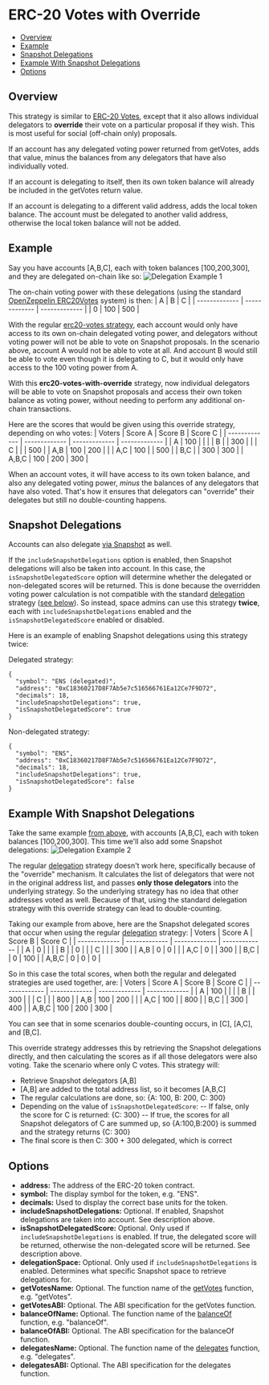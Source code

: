 # ERC-20 Votes with Override

- [Overview](#overview)
- [Example](#example)
- [Snapshot Delegations](#snapshot-delegations)
- [Example With Snapshot Delegations](#example-with-snapshot-delegations)
- [Options](#options)


## Overview

This strategy is similar to [ERC-20 Votes](../erc20-votes), except that it also allows individual delegators to **override** their vote on a particular proposal if they wish. This is most useful for social (off-chain only) proposals.

If an account has any delegated voting power returned from getVotes, adds that value, minus the balances from any delegators that have also individually voted.

If an account is delegating to itself, then its own token balance will already be included in the getVotes return value.

If an account is delegating to a different valid address, adds the local token balance. The account must be delegated to another valid address, otherwise the local token balance will not be added.


## Example

Say you have accounts [A,B,C], each with token balances [100,200,300], and they are delegated on-chain like so:
![Delegation Example 1](https://i.imgur.com/loMPDiu.png)

The on-chain voting power with these delegations (using the standard [OpenZeppelin ERC20Votes](https://github.com/OpenZeppelin/openzeppelin-contracts/blob/master/contracts/token/ERC20/extensions/ERC20Votes.sol) system) is then:
| A | B | C |
| ------------- | ------------- | ------------- |
| 0 | 100 | 500 |

With the regular [erc20-votes strategy](https://github.com/snapshot-labs/snapshot-strategies/tree/master/src/strategies/erc20-votes), each account would only have access to its own on-chain delegated voting power, and delegators without voting power will not be able to vote on Snapshot proposals. In the scenario above, account A would not be able to vote at all. And account B would still be able to vote even though it is delegating to C, but it would only have access to the 100 voting power from A.

With this **erc20-votes-with-override** strategy, now individual delegators will be able to vote on Snapshot proposals and access their own token balance as voting power, without needing to perform any additional on-chain transactions.

Here are the scores that would be given using this override strategy, depending on who votes:
| Voters | Score A | Score B | Score C |
| ------------- | ------------- | ------------- | ------------- |
| A | 100 | | |
| B | | 300 | |
| C | | | 500 |
| A,B | 100 | 200 | |
| A,C | 100 | | 500 |
| B,C | | 300 | 300 |
| A,B,C | 100 | 200 | 300 |

When an account votes, it will have access to its own token balance, and also any delegated voting power, _minus_ the balances of any delegators that have also voted. That's how it ensures that delegators can "override" their delegates but still no double-counting happens.


## Snapshot Delegations

Accounts can also delegate [via Snapshot](https://docs.snapshot.org/guides/delegation) as well.

If the `includeSnapshotDelegations` option is enabled, then Snapshot delegations will also be taken into account. In this case, the `isSnapshotDelegatedScore` option will determine whether the delegated or non-delegated scores will be returned. This is done because the overridden voting power calculation is not compatible with the standard [delegation](../delegation) strategy ([see below](#example-with-snapshot-delegations)). So instead, space admins can use this strategy **twice**, each with `includeSnapshotDelegations` enabled and the `isSnapshotDelegatedScore` enabled or disabled.

Here is an example of enabling Snapshot delegations using this strategy twice:

Delegated strategy:

```
{
  "symbol": "ENS (delegated)",
  "address": "0xC18360217D8F7Ab5e7c516566761Ea12Ce7F9D72",
  "decimals": 18,
  "includeSnapshotDelegations": true,
  "isSnapshotDelegatedScore": true
}
```

Non-delegated strategy:

```
{
  "symbol": "ENS",
  "address": "0xC18360217D8F7Ab5e7c516566761Ea12Ce7F9D72",
  "decimals": 18,
  "includeSnapshotDelegations": true,
  "isSnapshotDelegatedScore": false
}
```


## Example With Snapshot Delegations

Take the same example [from above](#example), with accounts [A,B,C], each with token balances [100,200,300]. This time we'll also add some Snapshot delegations:
![Delegation Example 2](https://i.imgur.com/bb2rC5J.png)

The regular [delegation](../delegation) strategy doesn't work here, specifically because of the "override" mechanism. It calculates the list of delegators that were not in the original address list, and passes **only those delegators** into the underlying strategy. So the underlying strategy has no idea that other addresses voted as well. Because of that, using the standard delegation strategy with this override strategy can lead to double-counting.

Taking our example from above, here are the Snapshot delegated scores that occur when using the regular [delegation](../delegation) strategy:
| Voters | Score A | Score B | Score C |
| ------------- | ------------- | ------------- | ------------- |
| A | 0 | | |
| B | | 0 | |
| C | | | 300 |
| A,B | 0 | 0 | |
| A,C | 0 | | 300 |
| B,C | | 0 | 100 |
| A,B,C | 0 | 0 | 0 |

So in this case the total scores, when both the regular and delegated strategies are used together, are:
| Voters | Score A | Score B | Score C |
| ------------- | ------------- | ------------- | ------------- |
| A | 100 | | |
| B | | 300 | |
| C | | | 800 |
| A,B | 100 | 200 | |
| A,C | 100 | | 800 |
| B,C | | 300 | 400 |
| A,B,C | 100 | 200 | 300 |

You can see that in some scenarios double-counting occurs, in [C], [A,C], and [B,C].

This override strategy addresses this by retrieving the Snapshot delegations directly, and then calculating the scores as if all those delegators were also voting. Take the scenario where only C votes. This strategy will:

- Retrieve Snapshot delegators [A,B]
- [A,B] are added to the total address list, so it becomes [A,B,C]
- The regular calculations are done, so: {A: 100, B: 200, C: 300}
- Depending on the value of `isSnapshotDelegatedScore`:
-- If false, only the score for C is returned: {C: 300}
-- If true, the scores for all Snapshot delegators of C are summed up, so {A:100,B:200} is summed and the strategy returns {C: 300}
- The final score is then C: 300 + 300 delegated, which is correct


## Options

- **address:** The address of the ERC-20 token contract.
- **symbol:** The display symbol for the token, e.g. "ENS".
- **decimals:** Used to display the correct base units for the token.
- **includeSnapshotDelegations:** Optional. If enabled, Snapshot delegations are taken into account. See description above.
- **isSnapshotDelegatedScore:** Optional. Only used if `includeSnapshotDelegations` is enabled. If true, the delegated score will be returned, otherwise the non-delegated score will be returned. See description above.
- **delegationSpace:** Optional. Only used if `includeSnapshotDelegations` is enabled. Determines what specific Snapshot space to retrieve delegations for.
- **getVotesName:** Optional. The function name of the [getVotes](https://github.com/OpenZeppelin/openzeppelin-contracts/blob/master/contracts/token/ERC20/extensions/ERC20Votes.sol#L64) function, e.g. "getVotes".
- **getVotesABI:** Optional. The ABI specification for the getVotes function.
- **balanceOfName:** Optional. The function name of the [balanceOf](https://github.com/OpenZeppelin/openzeppelin-contracts/blob/master/contracts/token/ERC20/IERC20.sol#L18) function, e.g. "balanceOf".
- **balanceOfABI:** Optional. The ABI specification for the balanceOf function.
- **delegatesName:** Optional. The function name of the [delegates](https://github.com/OpenZeppelin/openzeppelin-contracts/blob/master/contracts/token/ERC20/extensions/ERC20Votes.sol#L57) function, e.g. "delegates".
- **delegatesABI:** Optional. The ABI specification for the delegates function.
